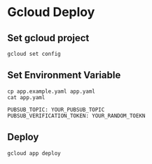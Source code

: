 # Gcloud Deploy

## Set gcloud project

```shell
gcloud set config
```

## Set Environment Variable

```shell
cp app.example.yaml app.yaml
cat app.yaml
```

```shell
PUBSUB_TOPIC: YOUR_PUBSUB_TOPIC
PUBSUB_VERIFICATION_TOKEN: YOUR_RANDOM_TOEKN
```

## Deploy

```shell
gcloud app deploy
```
